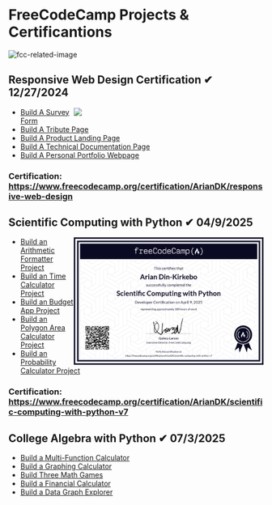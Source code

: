 # FreeCodeCamp Projects & Certificantions
![fcc-related-image](https://github.com/ArianDK/freeCodeCamp-projects-and-certifications/blob/f1f223476aa34347612b643655317f0311d81387/img/header.png)
## Responsive Web Design Certification ✔ 12/27/2024
<img src="https://github.com/ArianDK/freeCodeCamp-projects-and-certifications/blob/f1f223476aa34347612b643655317f0311d81387/img/responsive-web-design-certification.PNG" width="375" align="right"/>

- [Build A Survey Form](./Responsive%20Web%20Design/0105_surveyForm)
- [Build A Tribute Page](./Responsive%20Web%20Design/0205_tributePage/)
- [Build A Product Landing Page](./Responsive%20Web%20Design/0304_technicalDocumentationPage/)
- [Build A Technical Documentation Page](./Responsive%20Web%20Design/0403_productLandingPage/)
- [Build A Personal Portfolio Webpage](./Responsive%20Web%20Design/0503_personalPortfolioWebpage/)
### Certification: https://www.freecodecamp.org/certification/ArianDK/responsive-web-design

## Scientific Computing with Python ✔ 04/9/2025
<img src="https://github.com/ArianDK/freeCodeCamp-projects-and-certifications/blob/5bfc5ae0e788803ce43281080e3b8489312d19de/img/scientific-computing-with-python.PNG" width="375" align="right"/>

- [Build an Arithmetic Formatter Project](./Scientific%20Computing%20with%20Python/0106_arithmetic_formatter_project.py)
- [Build an Time Calculator Project](./Scientific%20Computing%20with%20Python/0205_time_calculator_project.py)
- [Build an Budget App Project](./Scientific%20Computing%20with%20Python/0303_budget_app_project.py)
- [Build an Polygon Area Calculator Project](./Scientific%20Computing%20with%20Python/0403_polygon_area_calculator_project.py)
- [Build an Probability Calculator Project](./Scientific%20Computing%20with%20Python/0502_probability_calculator_project.py)
### Certification: https://www.freecodecamp.org/certification/ArianDK/scientific-computing-with-python-v7

## College Algebra with Python ✔ 07/3/2025
- [Build a Multi-Function Calculator](./College%20Algebra%20with%20Python/0701_multi_function_calculator.py)
- [Build a Graphing Calculator](./College%20Algebra%20with%20Python/1201_graphing_calculator.py)
- [Build Three Math Games](./College%20Algebra%20with%20Python/1401_three_math_games.py)
- [Build a Financial Calculator](./College%20Algebra%20with%20Python/1801_financial_calculator.py)
- [Build a Data Graph Explorer](./College%20Algebra%20with%20Python/2001_data_graph_explorer.py)